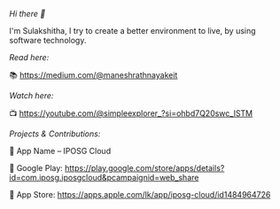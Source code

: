 *Hi there 👋*

I'm Sulakshitha, I try to create a better environment to live, by using software technology.

*Read here:*

📚 https://medium.com/@maneshrathnayakeit

*Watch here:*

📺 https://youtube.com/@simpleexplorer_?si=ohbd7Q20swc_ISTM

*Projects & Contributions:*

🚀 App Name – IPOSG Cloud

🔗 Google Play: https://play.google.com/store/apps/details?id=com.iposg.iposgcloud&pcampaignid=web_share


🍏 App Store: https://apps.apple.com/lk/app/iposg-cloud/id1484964726


